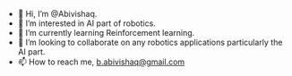 - 👋 Hi, I’m @Abivishaq.
- 👀 I’m interested in AI part of robotics.
- 🌱 I’m currently learning Reinforcement learning.
- 💞️ I’m looking to collaborate on any robotics applications particularly the AI part.
- 📫 How to reach me, b.abivishaq@gmail.com

<!---
Abivishaq/Abivishaq is a ✨ special ✨ repository because its `README.md` (this file) appears on your GitHub profile.
You can click the Preview link to take a look at your changes.
--->
